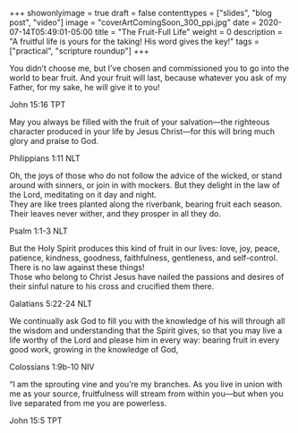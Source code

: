 +++
showonlyimage = true
draft = false
contenttypes = ["slides", "blog post", "video"]
image = "coverArtComingSoon_300_ppi.jpg"
date = 2020-07-14T05:49:01-05:00
title = "The Fruit-Full Life"
weight = 0
description = "A fruitful life is yours for the taking! His word gives the key!"
tags = ["practical", "scripture roundup"]
+++



<div class='bible-text'>You didn’t choose me, but I’ve chosen and commissioned you to go into the world to bear fruit. 
And your fruit will last, because whatever you ask of my Father, for my sake, he will give it to you!
<p class='bible-reference'>John 15:16 TPT</p>
</div>

<div class='bible-text'>May you always be filled with the fruit of your salvation—the righteous character produced in your life by Jesus Christ—for this will bring much glory and praise to God.
<p class='bible-reference'>Philippians 1:11 NLT</p>
</div>

<div class='bible-text'>Oh, the joys of those who do not follow the advice of the wicked, or stand around with sinners, or join in with mockers. But they delight in the law of the Lord, meditating on it day and night.<br>
They are like trees planted along the riverbank, bearing fruit each season. Their leaves never wither, and they prosper in all they do.
<p class='bible-reference'>Psalm 1:1-3 NLT</p>
</div>

<div class='bible-text'>But the Holy Spirit produces this kind of fruit in our lives: love, joy, peace, patience, kindness, goodness, faithfulness, gentleness, and self-control. There is no law against these things!<br>
Those who belong to Christ Jesus have nailed the passions and desires of their sinful nature to his cross and crucified them there. 
<p class='bible-reference'>Galatians 5:22-24 NLT</p>
</div>

<div class='bible-text'>We continually ask God to fill you with the knowledge of his will through all the wisdom and understanding that the Spirit gives, so that you may live a life worthy of the Lord and please him in every way: bearing fruit in every good work, growing in the knowledge of God,
<p class='bible-reference'>Colossians 1:9b-10 NIV</p>
</div>

<div class='bible-text'>“I am the sprouting vine and you’re my branches. As you live in union with me as your source, fruitfulness will stream from within you—but when you live separated from me you are powerless.
<p class='bible-reference'>John 15:5 TPT</p>
</div>